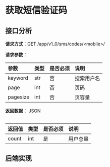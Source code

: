 # 获取短信验证码

## 接口分析

**请求方式**：GET /app/v1\_0/sms/codes/&lt;mobile&gt;/

**请求参数**：

| 参数 | 类型 | 是否必须 | 说明 |
| :--- | :--- | :--- | :--- |
| keyword | str | 否 | 搜索用户名 |
| page | int | 否 | 页码 |
| pagesize | int | 否 | 页容量 |

**返回数据**： JSON

```

```

| 返回值 | 类型 | 是否必须 | 说明 |
| :--- | :--- | :--- | :--- |
| count | int | 是 | 用户总量 |

## 后端实现



